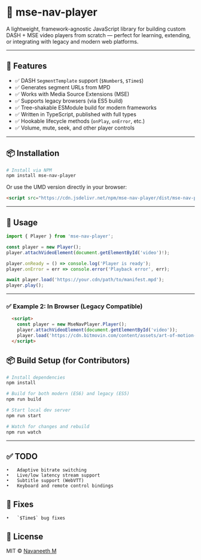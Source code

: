 

 # 📼 mse-nav-player
 
 A lightweight, framework-agnostic JavaScript library for building custom DASH + MSE video players from scratch — perfect for learning, extending, or integrating with legacy and modern web platforms.
 
 ---
 
 ## 🔧 Features
 
 - ✅ DASH `SegmentTemplate` support (`$Number$`, `$Time$`)
 - ✅ Generates segment URLs from MPD
 - ✅ Works with Media Source Extensions (MSE)
 - ✅ Supports legacy browsers (via ES5 build)
 - ✅ Tree-shakable ESModule build for modern frameworks
 - ✅ Written in TypeScript, published with full types
 - ✅ Hookable lifecycle methods (`onPlay`, `onError`, etc.)
 - ✅ Volume, mute, seek, and other player controls
 
 ---
 
 ## 📦 Installation
 
 ```bash
 # Install via NPM
 npm install mse-nav-player
 ```
 
 Or use the UMD version directly in your browser:
 
 ```html
 <script src="https://cdn.jsdelivr.net/npm/mse-nav-player/dist/mse-nav-player.es5.js"></script>
 ```
 
 ---
 
 ## 📁 Usage
 
```ts
import { Player } from 'mse-nav-player';

const player = new Player();
player.attachVideoElement(document.getElementById('video')!);

player.onReady = () => console.log('Player is ready');
player.onError = err => console.error('Playback error', err);

await player.load('https://your.cdn/path/to/manifest.mpd');
player.play();
```
 
 ---
 
 ### ✅ Example 2: In Browser (Legacy Compatible)
 

```html
  <script>
    const player = new MseNavPlayer.Player();
    player.attachVideoElement(document.getElementById('video'));
    player.load('https://cdn.bitmovin.com/content/assets/art-of-motion-dash-hls-progressive/mpds/f08e80da-bf1d-4e3d-8899-f0f6155f6efa.mpd');
  </script>
```
 

 
 ## 📦 Build Setup (for Contributors)
 
 ```bash
 # Install dependencies
 npm install
 
 # Build for both modern (ES6) and legacy (ES5)
 npm run build
 
 # Start local dev server
 npm run start
 
 # Watch for changes and rebuild
 npm run watch
 ```
 
 ---

 ## ✅ TODO
	•	Adaptive bitrate switching
	•	Live/low latency stream support
	•	Subtitle support (WebVTT)
	•	Keyboard and remote control bindings

## 🐞 Fixes
	•	`$Time$` bug fixes

 
 ## 📃 License
 
 MIT © [Navaneeth M](https://github.com/nvaneethm)